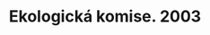 ﻿---
title: "Ekologická komise. 2003"
details: Jak se vládlo v koalici ČSSD a Unie svobody, KDU-ČSL a DEU.
year: 2003
attachments: assets/uploads/Ekologicka-komise-2003.pdf
tag: how-we-were
---